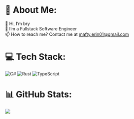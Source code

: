 # 💫 About Me:
👋 Hi, I’m bry<br>👀 I’m a Fullstack Software Engineer<br>📫 How to reach me? Contact me at mafty.erin01@gmail.com



# 💻 Tech Stack:
![C#](https://img.shields.io/badge/c%23-%23239120.svg?style=for-the-badge&logo=csharp&logoColor=white) ![Rust](https://img.shields.io/badge/rust-%23000000.svg?style=for-the-badge&logo=rust&logoColor=white) ![TypeScript](https://img.shields.io/badge/typescript-%23007ACC.svg?style=for-the-badge&logo=typescript&logoColor=white)
# 📊 GitHub Stats:
![](https://github-readme-streak-stats.herokuapp.com/?user=syazell1&theme=dark&hide_border=true)<br/>

<!-- Proudly created with GPRM ( https://gprm.itsvg.in ) -->
